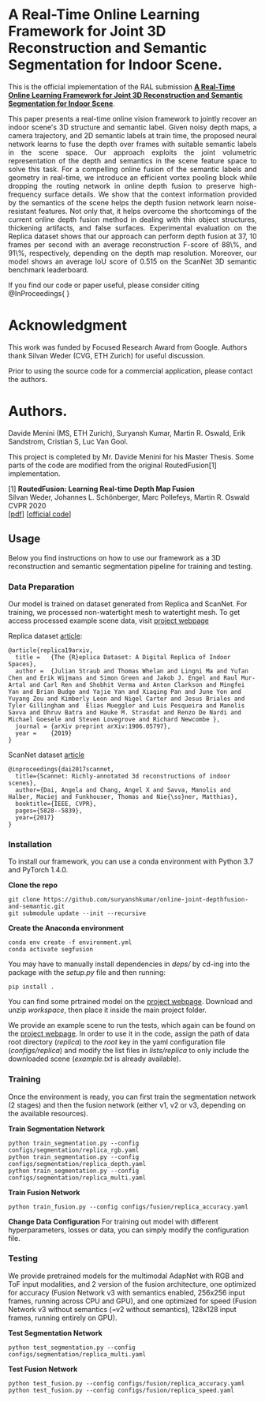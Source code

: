 # A Real-Time Online Learning Framework for Joint 3D Reconstruction and Semantic Segmentation for Indoor Scene.

This is the official implementation of the RAL submission [**A Real-Time Online Learning Framework for Joint 3D Reconstruction and Semantic Segmentation for Indoor Scene**](link).

<p align="justify">
This paper presents a real-time online vision framework to jointly recover an indoor scene's 3D structure and semantic label. Given noisy depth maps, a camera trajectory, and 2D semantic labels at train time, the proposed neural network learns to fuse the depth over frames with suitable semantic labels in the scene space. Our approach exploits the joint volumetric representation of the depth and semantics in the scene feature space to solve this task. For a compelling online fusion of the semantic labels and geometry in real-time, we introduce an efficient vortex pooling block while dropping the routing network in online depth fusion to preserve high-frequency surface details. We show that the context information provided by the semantics of the scene helps the depth fusion network learn noise-resistant features. Not only that, it helps overcome the shortcomings of the current online depth fusion method in dealing with thin object structures, thickening artifacts, and false surfaces. Experimental evaluation on the Replica dataset shows that our approach can perform depth fusion at 37, 10 frames per second with an average reconstruction F-score of 88\%, and 91\%, respectively, depending on the depth map resolution. Moreover, our model shows an average IoU score of 0.515 on the ScanNet 3D semantic benchmark leaderboard.
</p>

If you find our code or paper useful, please consider citing
    @InProceedings{
    }

# Acknowledgment
This work was funded by Focused Research Award from Google.
Authors thank Silvan Weder (CVG, ETH Zurich) for useful discussion.

Prior to using the source code for a commercial application, please contact the authors.

# Authors.
Davide Menini (MS, ETH Zurich), Suryansh Kumar, Martin R. Oswald, Erik Sandstrom, Cristian S, Luc Van Gool.

This project is completed by Mr. Davide Menini for his Master Thesis.
Some parts of the code are modified from the original RoutedFusion[1] implementation.

<tr>
<td>
[1] <strong>RoutedFusion: Learning Real-time Depth Map Fusion</strong><br />
Silvan Weder, Johannes L. Schönberger, Marc Pollefeys, Martin R. Oswald<br />
CVPR 2020<br />
[<a href="https://arxiv.org/abs/2001.04388" target="_blank">pdf</a>]  [<a href="https://github.com/weders/RoutedFusion" target="_blank">official code</a>] <br />
</td>
</tr>

## Usage

Below you find instructions on how to use our framework as a 3D reconstruction and semantic segmentation pipeline for training and testing.

### Data Preparation
Our model is trained on dataset generated from Replica and ScanNet. For training, we processed non-watertight mesh to watertight mesh. To get access processed example scene data, visit [project webpage](link)

Replica dataset [article](https://arxiv.org/abs/1906.05797):
```
@article{replica19arxiv,
  title =   {The {R}eplica Dataset: A Digital Replica of Indoor Spaces},
  author =  {Julian Straub and Thomas Whelan and Lingni Ma and Yufan Chen and Erik Wijmans and Simon Green and Jakob J. Engel and Raul Mur-Artal and Carl Ren and Shobhit Verma and Anton Clarkson and Mingfei Yan and Brian Budge and Yajie Yan and Xiaqing Pan and June Yon and Yuyang Zou and Kimberly Leon and Nigel Carter and Jesus Briales and  Tyler Gillingham and  Elias Mueggler and Luis Pesqueira and Manolis Savva and Dhruv Batra and Hauke M. Strasdat and Renzo De Nardi and Michael Goesele and Steven Lovegrove and Richard Newcombe },
  journal = {arXiv preprint arXiv:1906.05797},
  year =    {2019}
}
```

ScanNet dataset [article](https://arxiv.org/abs/1702.04405)
```
@inproceedings{dai2017scannet,
  title={Scannet: Richly-annotated 3d reconstructions of indoor scenes},
  author={Dai, Angela and Chang, Angel X and Savva, Manolis and Halber, Maciej and Funkhouser, Thomas and Nie{\ss}ner, Matthias},
  booktitle={IEEE, CVPR},
  pages={5828--5839},
  year={2017}
}
```

### Installation

To install our framework, you can use a conda environment with Python 3.7 and PyTorch 1.4.0.

**Clone the repo**

<pre><code>git clone https://github.com/suryanshkumar/online-joint-depthfusion-and-semantic.git
git submodule update --init --recursive
</code></pre>

**Create the Anaconda environment**
<pre><code>conda env create -f environment.yml
conda activate segfusion
</code></pre>

You may have to manually install dependencies in *deps/* by cd-ing into the package with the *setup.py* file and then running:
<pre><code>pip install .
</code></pre>

You can find some prtrained model on the [project webpage](link). Download and unzip *workspace*, then place it inside the main project folder.

We provide an example scene to run the tests, which again can be found on the [project webpage](link). In order to use it in the code, assign the path of data root directory (*replica*) to the *root* key in the yaml configuration file (*configs/replica*) and modify the list files in *lists/replica* to only include the downloaded scene (*example.txt* is already available).

### Training
Once the environment is ready, you can first train the segmentation network (2 stages) and then the fusion network (either v1, v2 or v3, depending on the available resources).

**Train Segmentation Network**
<pre><code>python train_segmentation.py --config configs/segmentation/replica_rgb.yaml
python train_segmentation.py --config configs/segmentation/replica_depth.yaml
python train_segmentation.py --config configs/segmentation/replica_multi.yaml
</code></pre>

**Train Fusion Network**
<pre><code>python train_fusion.py --config configs/fusion/replica_accuracy.yaml
</code></pre>

**Change Data Configuration**
For training out model with different hyperparameters, losses or data, you can simply modify the configuration file. 

### Testing
We provide pretrained models for the multimodal AdapNet with RGB and ToF input modalities, and 2 version of the fusion architecture, one optimized for accuracy (Fusion Network v3 with semantics enabled, 256x256 input frames, running across CPU and GPU), and one optimized for speed (Fusion Network v3 without semantics (=v2 without semantics), 128x128 input frames, running entirely on GPU).

**Test Segmentation Network**
<pre><code>python test_segmentation.py --config configs/segmentation/replica_multi.yaml
</code></pre>

**Test Fusion Network**
<pre><code>python test_fusion.py --config configs/fusion/replica_accuracy.yaml
python test_fusion.py --config configs/fusion/replica_speed.yaml
</code></pre>
